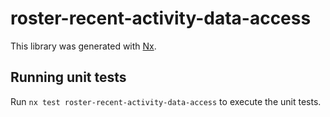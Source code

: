 # roster-recent-activity-data-access

This library was generated with [Nx](https://nx.dev).

## Running unit tests

Run `nx test roster-recent-activity-data-access` to execute the unit tests.
